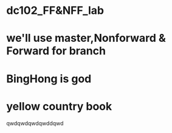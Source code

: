 # dc102_FF&NFF_lab
# we'll use master,Nonforward & Forward for branch
# BingHong is god
# yellow country book
qwdqwdqwdqwddqwd
